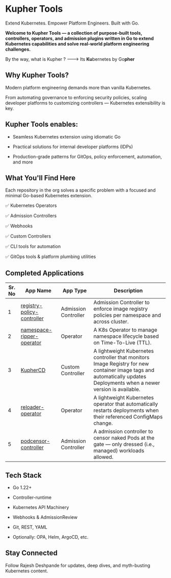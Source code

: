 # Kupher Tools
Extend Kubernetes. Empower Platform Engineers. Built with Go.

**Welcome to Kupher Tools — a collection of purpose-built tools, controllers, operators, and admission plugins written in Go to extend Kubernetes capabilities and solve real-world platform engineering challenges.**

By the way, what is Kupher ? ---> Its **Ku**bernetes by Go**pher**

## Why Kupher Tools?
Modern platform engineering demands more than vanilla Kubernetes.

From automating governance to enforcing security policies, scaling developer platforms to customizing controllers — Kubernetes extensibility is key.

## Kupher Tools enables:

- Seamless Kubernetes extension using idiomatic Go

- Practical solutions for internal developer platforms (IDPs)

- Production-grade patterns for GitOps, policy enforcement, automation, and more

## What You'll Find Here
Each repository in the org solves a specific problem with a focused and minimal Go-based Kubernetes extension.

✅ Kubernetes Operators

✅ Admission Controllers

✅ Webhooks

✅ Custom Controllers

✅ CLI tools for automation

✅ GitOps tools & platform plumbing utilities

## Completed Applications
| Sr. No | App Name                          | App Type             | Description                                                                 |
|--------|-----------------------------------|----------------------|-----------------------------------------------------------------------------|
| 1      | [registry-policy-controller](https://github.com/kupher-tools/registry-policy-controller)        | Admission Controller | Admission Controller to enforce image registry policies per namespace and across cluster.               |
| 2      | [namespace-ripper-operator](https://github.com/kupher-tools/namespace-ripper-operator)         | Operator             | A K8s Operator to manage namespace lifecycle based on Time-To-Live (TTL).          |
| 3      | [KupherCD](https://github.com/kupher-tools/KupherCD)                         | Custom Controller    | A lightweight Kubernetes controller that monitors Image Registry for new container image tags and automatically updates Deployments when a newer version is available. |
| 4      | [reloader-operator](https://github.com/kupher-tools/reloader-operator)                 | Operator             | A lightweight Kubernetes operator that automatically restarts deployments when their referenced ConfigMaps change.     |
| 5      | [podcensor-controller](https://github.com/kupher-tools/podcensor-controller)              | Admission Controller |A admission controller to censor naked Pods at the gate — only dressed (i.e., managed) workloads allowed.     |



## Tech Stack
- Go 1.22+

- Controller-runtime

- Kubernetes API Machinery

- Webhooks & AdmissionReview

- Git, REST, YAML
  
- Optionally: OPA, Helm, ArgoCD, etc.

## Stay Connected
Follow Rajesh Deshpande for updates, deep dives, and myth-busting Kubernetes content.
